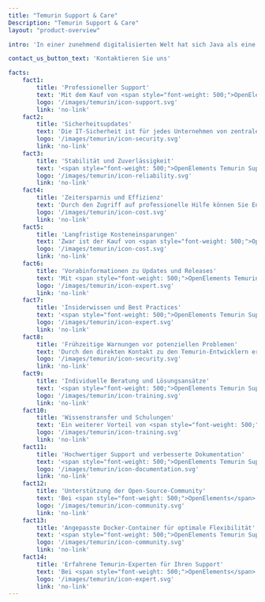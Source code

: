 ```yaml
---
title: "Temurin Support & Care"
Description: "Temurin Support & Care"
layout: "product-overview"

intro: 'In einer zunehmend digitalisierten Welt hat sich Java als eine der populärsten und weitverbreitetsten Programmiersprachen etabliert. Umso wichtiger ist es, auf professionelle Unterstützung zurückgreifen zu können, um bei der Entwicklung und Wartung von Java-Anwendungen auf der sicheren Seite zu sein. Eclipse Temurin ist ein Open-Source-Implementierung von OpenJDK, die von der Eclipse Foundation betrieben wird. Der Kauf von Eclipse Temurin Support bietet Ihnen eine Vielzahl von Vorteilen, die die Leistungsfähigkeit und Sicherheit Ihrer Java-Anwendungen erhöhen und den Entwicklungsprozess optimieren.'

contact_us_button_text: 'Kontaktieren Sie uns'

facts:
    fact1:
        title: 'Professioneller Support'
        text: 'Mit dem Kauf von <span style="font-weight: 500;">OpenElements Temurin Support & Care</span> erhalten Sie Zugang zu einem Team von Experten, die sich auf Java, OpenJDK und die Temurin-Distribution spezialisiert haben. Sie profitieren von schneller, zuverlässiger und persönlicher Unterstützung bei technischen Problemen, Fragen zur Implementierung oder sonstigen Herausforderungen.'
        logo: '/images/temurin/icon-support.svg'
        link: 'no-link'
    fact2:
        title: 'Sicherheitsupdates'
        text: 'Die IT-Sicherheit ist für jedes Unternehmen von zentraler Bedeutung. <span style="font-weight: 500;">OpenElements Temurin Support & Care</span> gewährleistet, dass Sie umgehend über sicherheitsrelevante Updates und Patches informiert werden und diese zeitnah installieren können. Somit reduzieren Sie das Risiko von Sicherheitslücken und schützen Ihre Anwendungen vor potenziellen Bedrohungen.'
        logo: '/images/temurin/icon-security.svg'
        link: 'no-link'
    fact3:
        title: 'Stabilität und Zuverlässigkeit'
        text: '<span style="font-weight: 500;">OpenElements Temurin Support & Care</span> stellt sicher, dass Ihre Java-Anwendungen auf einer stabilen und zuverlässigen Plattform laufen. Durch den kontinuierlichen Support erhalten Sie Updates und Fehlerbehebungen, die die Performance Ihrer Anwendungen verbessern und potenzielle Probleme frühzeitig erkennen und beheben.'
        logo: '/images/temurin/icon-reliability.svg'
        link: 'no-link'
    fact4:
        title: 'Zeitersparnis und Effizienz'
        text: 'Durch den Zugriff auf professionelle Hilfe können Sie Entwicklungsprozesse beschleunigen und Ressourcen gezielter einsetzen. <span style="font-weight: 500;">OpenElements Temurin Support & Care</span> hilft Ihnen dabei, technische Hürden zu überwinden und Ihr Team auf die wesentlichen Aufgaben im Entwicklungsprozess zu konzentrieren.'
        logo: '/images/temurin/icon-cost.svg'
        link: 'no-link'
    fact5:
        title: 'Langfristige Kosteneinsparungen'
        text: 'Zwar ist der Kauf von <span style="font-weight: 500;">OpenElements Temurin Support & Care</span> zunächst eine Investition, aber langfristig können Sie erhebliche Kosten einsparen. Durch die kontinuierliche Verbesserung und Wartung Ihrer Anwendungen verringern Sie das Risiko von Systemausfällen und kostspieligen Reparaturen, während Sie gleichzeitig die Effizienz und Produktivität Ihres Teams steigern.'
        logo: '/images/temurin/icon-cost.svg'
        link: 'no-link'
    fact6:
        title: 'Vorabinformationen zu Updates und Releases'
        text: 'Mit <span style="font-weight: 500;">OpenElements Temurin Support & Care</span> erhalten Sie frühzeitigen Zugang zu Informationen über bevorstehende Updates und Releases. Dadurch können Sie besser planen und sicherstellen, dass Ihre Systeme stets auf dem neuesten Stand sind, was die Leistung und Sicherheit Ihrer Java-Anwendungen verbessert.'
        logo: '/images/temurin/icon-expert.svg'
        link: 'no-link'
    fact7:
        title: 'Insiderwissen und Best Practices'
        text: '<span style="font-weight: 500;">OpenElements Temurin Support & Care</span> ermöglichen Ihnen den Zugang zu Expertenwissen und bewährten Vorgehensweisen, die Ihnen helfen, Ihre Java-Anwendungen effizienter zu entwickeln und zu warten. Sie profitieren von den Erfahrungen anderer Unternehmen und können so Ihre Entwicklungs- und Betriebsprozesse optimieren.'
        logo: '/images/temurin/icon-expert.svg'
        link: 'no-link'
    fact8:
        title: 'Frühzeitige Warnungen vor potenziellen Problemen'
        text: 'Durch den direkten Kontakt zu den Temurin-Entwicklern erhalten Sie frühzeitige Warnungen vor möglichen Problemen oder Inkompatibilitäten, die bei der Entwicklung oder beim Betrieb Ihrer Anwendungen auftreten könnten. Dies ermöglicht es Ihnen, proaktiv zu handeln und mögliche Schwierigkeiten frühzeitig zu beheben, bevor sie zu größeren Problemen werden.'
        logo: '/images/temurin/icon-security.svg'
        link: 'no-link'
    fact9:
        title: 'Individuelle Beratung und Lösungsansätze'
        text: '<span style="font-weight: 500;">OpenElements Temurin Support & Care</span> gewährleistet, dass Sie individuelle Beratung und maßgeschneiderte Lösungsansätze für Ihre spezifischen Anforderungen erhalten. Diese persönliche Betreuung hilft Ihnen, Ihre Java-Anwendungen bestmöglich auf Ihre Geschäftsziele auszurichten und einen Wettbewerbsvorteil gegenüber anderen Unternehmen zu erlangen, die keine entsprechende Unterstützung haben.'
        logo: '/images/temurin/icon-training.svg'
        link: 'no-link'
    fact10:
        title: 'Wissenstransfer und Schulungen'
        text: 'Ein weiterer Vorteil von <span style="font-weight: 500;">OpenElements Temurin Support & Care</span> ist der Zugang zu Schulungen und Wissenstransfer. Sie erhalten die Möglichkeit, Ihr Entwicklerteam in den neuesten Java-Technologien und -Tools fortzubilden, was zu einer höheren Produktivität und besserer Codequalität führt.'
        logo: '/images/temurin/icon-training.svg'
        link: 'no-link'
    fact11:
        title: 'Hochwertiger Support und verbesserte Dokumentation'
        text: '<span style="font-weight: 500;">OpenElements Temurin Support & Care</span> bietet Ihnen nicht nur direkten Zugang zu erfahrenen Java-Experten, sondern auch eine verbesserte und umfassende Dokumentation von Eclipse Temurin in deutscher und englischer Sprache. Diese Dokumentation ist speziell auf die Bedürfnisse unserer Kunden zugeschnitten und hilft Ihnen dabei, das volle Potenzial von Temurin auszuschöpfen.'
        logo: '/images/temurin/icon-documentation.svg'
        link: 'no-link'
    fact12:
        title: 'Unterstützung der Open-Source-Community'
        text: 'Bei <span style="font-weight: 500;">OpenElements</span> sind wir stolz darauf, nicht nur erstklassigen Support für Eclipse Temurin anzubieten, sondern auch aktiv zur Weiterentwicklung von Temurin und anderen Projekten der Adoptium Working Group beizutragen. Wir glauben, dass der Erfolg von Open-Source-Projekten wie Temurin auf der Zusammenarbeit und dem Engagement der gesamten Community basiert. Deshalb investieren wir einen Teil des Gewinns aus unserem Temurin Care & Support direkt in die Open-Source-Community.'
        logo: '/images/temurin/icon-community.svg'
        link: 'no-link'
    fact13:
        title: 'Angepasste Docker-Container für optimale Flexibilität'
        text: '<span style="font-weight: 500;">OpenElements Temurin Support & Care</span> bieten wir auch angepasste Docker-Container an, die perfekt auf die Bedürfnisse unserer Kunden zugeschnitten sind. Sie enthalten die neuesten Versionen von Temurin und können auch weitere Java-Tools wie Maven enthalten. Wir sorgen für regelmäßige Aktualisierungen und Wartung, damit unsere Kunden stets auf dem neuesten Stand sind und ihre Java-Anwendungen in der Cloud oder in lokalen Umgebungen flexibel und effizient bereitstellen können.'
        logo: '/images/temurin/icon-community.svg'
        link: 'no-link'
    fact14:
        title: 'Erfahrene Temurin-Experten für Ihren Support'
        text: 'Bei <span style="font-weight: 500;">OpenElements</span> finden Sie erfahrene Temurin-Experten, die Ihnen einen hochwertigen Support bieten können. Unser Gründer Hendrik Ebbers war bereits im Technischen Steering Committee von AdoptOpenJDK tätig und hat maßgeblich zur erfolgreichen Umsetzung von AdoptOpenJDK und Temurin beigetragen. Unsere Entwickler verfügen über umfassendes Know-how in der Erstellung von systemspezifischen Binaries von Temurin und unsere Java- und Open-Source-Experten sind anerkannte Experten in der Branche.'
        logo: '/images/temurin/icon-expert.svg'
        link: 'no-link'
---
```


